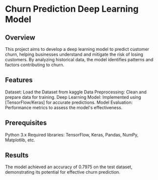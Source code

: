 # Churn Prediction Deep Learning Model

## Overview
This project aims to develop a deep learning model to predict customer churn, helping businesses understand and mitigate the risk of losing customers. By analyzing historical data, the model identifies patterns and factors contributing to churn.

## Features
Dataset: Load the Dataset from kaggle
Data Preprocessing: Clean and prepare data for training.
Deep Learning Model: Implemented using [TensorFlow/Keras] for accurate predictions.
Model Evaluation: Performance metrics to assess the model's effectiveness.

## Prerequisites
Python 3.x
Required libraries: TensorFlow, Keras, Pandas, NumPy, Matplotlib, etc.

## Results
The model achieved an accuracy of 0.7975 on the test dataset, demonstrating its potential for effective churn prediction.

